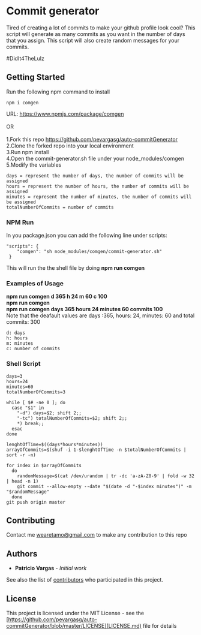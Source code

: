 # Commit generator

Tired of creating a lot of commits to make your github profile look cool? This script will generate as many commits as you want in the number of days that you assign. This script will also create random messages for your commits.

#DidIt4TheLulz

## Getting Started

Run the following npm command to install

```
npm i comgen
```

URL: https://www.npmjs.com/package/comgen
<br/>
<br/>
OR
<br/>
<br/>
1.Fork this repo https://github.com/pevargasg/auto-commitGenerator
<br/>
2.Clone the forked repo into your local environment
<br/>
3.Run npm install
<br/>
4.Open the commit-generator.sh file under your node_modules/comgen
<br/>
5.Modify the variables

```
days = represent the number of days, the number of commits will be assigned
hours = represent the number of hours, the number of commits will be assigned
minutes = represent the number of minutes, the number of commits will be assigned
totalNumberOfCommits = number of commits
```

### NPM Run

In you package.json you can add the following line under scripts:

```
"scripts": {
    "comgen": "sh node_modules/comgen/commit-generator.sh"
 }
```

This will run the the shell file by doing <strong>npm run comgen</strong>

### Examples of Usage

<strong>npm run comgen d 365 h 24 m 60 c 100</strong>
<br/>
<strong>npm run comgen</strong>
<br/>
<strong>npm run comgen days 365 hours 24 minutes 60 commits 100</strong>
<br/>
Note that the deafault values are days :365, hours: 24, minutes: 60 and total commits: 300

```
d: days
h: hours
m: minutes
c: number of commits
```

### Shell Script

```
days=3
hours=24
minutes=60
totalNumberOfCommits=3

while [ $# -ne 0 ]; do
  case "$1" in
    "-d") days=$2; shift 2;;
    "-tc") totalNumberOfCommits=$2; shift 2;;
    *) break;;
  esac
done

lenghtOfTime=$((days*hours*minutes))
arrayOfCommits=$(shuf -i 1-$lenghtOfTime -n $totalNumberOfCommits | sort -r -n)

for index in $arrayOfCommits
  do
    randomMessage=$(cat /dev/urandom | tr -dc 'a-zA-Z0-9' | fold -w 32 | head -n 1)
    git commit --allow-empty --date "$(date -d "-$index minutes")" -m "$randomMessage"
  done
git push origin master
```

## Contributing

Contact me wearetamo@gmail.com to make any contribution to this repo

## Authors

- **Patricio Vargas** - _Initial work_

See also the list of [contributors](https://github.com/pevargasg/auto-commitGenerator/graphs/contributors) who participated in this project.

## License

This project is licensed under the MIT License - see the [https://github.com/pevargasg/auto-commitGenerator/blob/master/LICENSE](LICENSE.md) file for details

```

```
